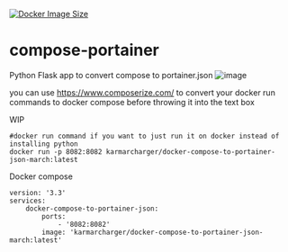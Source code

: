 
[![Docker Image Size](https://badgen.net/docker/size/karmarcharger/docker-compose-to-portainer-json?icon=docker&label=image%20size)](https://hub.docker.com/r/karmarcharger/docker-compose-to-portainer-json-march)
# compose-portainer
Python Flask app to convert compose to portainer.json
![image](https://github.com/karmarcharger/compose-portainer/assets/10364143/d957519c-9953-4dcb-abed-74ebf661c0bc)



you can use https://www.composerize.com/ to convert your docker run commands to docker compose before throwing it into the text box

WIP
```
#docker run command if you want to just run it on docker instead of installing python
docker run -p 8082:8082 karmarcharger/docker-compose-to-portainer-json-march:latest
```
Docker compose
```
version: '3.3'
services:
    docker-compose-to-portainer-json:
        ports:
            - '8082:8082'
        image: 'karmarcharger/docker-compose-to-portainer-json-march:latest'
```
